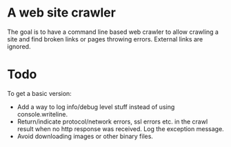
# A web site crawler 

The goal is to have a command line based web crawler to allow crawling a site and find broken links or pages throwing errors.
External links are ignored.

# Todo

To get a basic version:

- Add a way to log info/debug level stuff instead of using console.writeline.
- Return/indicate protocol/network errors, ssl errors etc. in the crawl result when no http response was received. Log the exception message.
- Avoid downloading images or other binary files.
